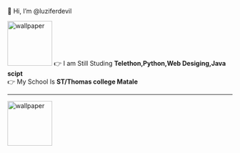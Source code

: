 👋 Hi, I’m @luziferdevil 

<img src="https://te.legra.ph/file/f2834b61b34975a7d9611.jpg" alt="wallpaper" width="100px" heigth="100px">
👉 I am Still Studing <b> Telethon,Python,Web Desiging,Java scipt</b> <br>
👉 My School Is <b>ST/Thomas college Matale</b>

<hr size="10" color="blue">

<img src="https://te.legra.ph/file/88c296032091ae9030189.jpg" alt="wallpaper" width="100px" heigth="100px">
<!---
luziferdevil/luziferdevil is a ✨ special ✨ repository because its `README.md` (this file) appears on your GitHub profile.
You can click the Preview link to take a look at your changes.
--->
